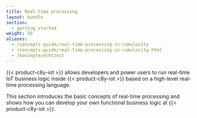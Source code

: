 ```yaml
---
title: Real-time processing
layout: bundle
section:
  - getting_started
weight: 50
aliases:
  - /concepts-guide/real-time-processing-in-cumulocity
  - /concepts-guide/real-time-processing-in-cumulocity.html
  - /konzepte/echtzeit
---
```


{{< product-c8y-iot >}} allows developers and power users to run real-time IoT business logic inside {{< product-c8y-iot >}} based on a high-level real-time processing language.

This section introduces the basic concepts of real-time processing and shows how you can develop your own functional business logic at {{< product-c8y-iot >}}.
